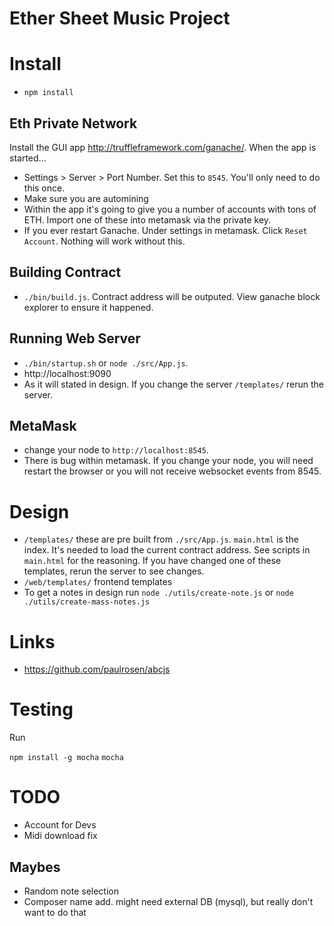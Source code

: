 # Ether Sheet Music Project


# Install

- `npm install`


## Eth Private Network

Install the GUI app http://truffleframework.com/ganache/. When the app is started...

- Settings > Server > Port Number. Set this to `8545`. You'll only need to do this once.
- Make sure you are automining
- Within the app it's going to give you a number of accounts with tons of ETH. Import one of these into metamask via the private key.
- If you ever restart Ganache. Under settings in metamask. Click `Reset Account`. Nothing will work without this.


## Building Contract

- `./bin/build.js`. Contract address will be outputed. View ganache block explorer to ensure it happened.


## Running Web Server

- `./bin/startup.sh` or `node ./src/App.js`.
- http://localhost:9090
- As it will stated in design. If you change the server `/templates/` rerun the server.


## MetaMask

- change your node to `http://localhost:8545`.
- There is bug within metamask. If you change your node, you will need restart the browser or you will not receive websocket events from 8545.


# Design

- `/templates/` these are pre built from `./src/App.js`. `main.html` is the index. It's needed to load the current contract address. See scripts in `main.html` for the reasoning. If you have changed one of these templates, rerun the server to see changes.
- `/web/templates/` frontend templates
- To get a notes in design run `node ./utils/create-note.js` or `node ./utils/create-mass-notes.js`


# Links

- https://github.com/paulrosen/abcjs


# Testing

Run

`npm install -g mocha`
`mocha`


# TODO

- Account for Devs
- Midi download fix


## Maybes
- Random note selection
- Composer name add. might need external DB (mysql), but really don't want to do that
